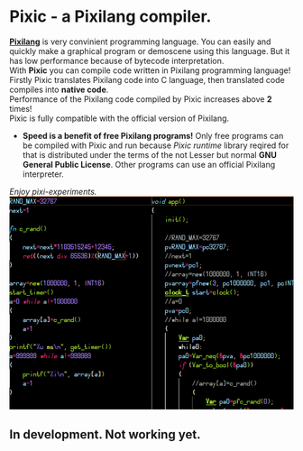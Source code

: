 <!--
Copyright (C) 2022 Серый MLGamer <Seriy-MLGamer@yandex.ru>

Copying and distribution of this file, with or without modification, are permitted in any medium without royalty provided the copyright notice and this notice are preserved. This file is offered as-is, without any warranty.
-->

# **Pixic** - a Pixilang compiler.
[**Pixilang**](http://warmplace.ru/soft/pixilang) is very convinient programming language. You can easily and quickly make a graphical program or demoscene using this language. But it has low performance because of bytecode interpretation.\
With **Pixic** you can compile code written in Pixilang programming language! Firstly Pixic translates Pixilang code into C language, then translated code compiles into **native code**.\
Performance of the Pixilang code compiled by Pixic increases above **2** times!\
Pixic is fully compatible with the official version of Pixilang.
* **Speed is a benefit of free Pixilang programs!** Only free programs can be compiled with Pixic and run because *Pixic runtime* library reqired for that is distributed under the terms of the not Lesser but normal **GNU General Public License**. Other programs can use an official Pixilang interpreter.

*Enjoy pixi-experiments.*\
<img src="logo.png">
## In development. Not working yet.